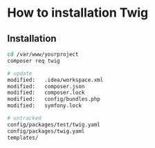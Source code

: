 # How to installation Twig

## Installation

```bash
cd /var/www/yourproject
composer req twig
```

```bash
# update
modified:   .idea/workspace.xml
modified:   composer.json
modified:   composer.lock
modified:   config/bundles.php
modified:   symfony.lock
```

```bash
# untracked
config/packages/test/twig.yaml
config/packages/twig.yaml
templates/
```
